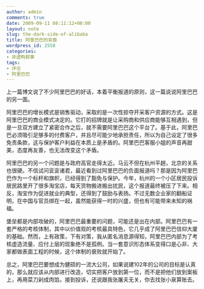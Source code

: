 ```yaml
---
author: admin
comments: true
date: 2009-09-11 08:11:12+00:00
layout: note
slug: the-dark-side-of-alibaba
title: 阿里巴巴的背面
wordpress_id: 2558
categories:
- 非虚构叙事
tags:
- 评论
- 阿里巴巴
---
```


上一篇博文说了不少阿里巴巴的好话，本着平衡报道的原则，这一篇说说阿里巴巴的另一面。

阿里巴巴的增长模式是销售驱动，采取的是一次性掠夺开采客户资源的方式。这是阿里巴巴的商业模式决定的。它打的招牌就是让采购商和供应商能够互相遇到，但是一旦双方建立了紧密合作之后，就不需要阿里巴巴这个平台了。基于此，阿里巴巴必须吸引足够多的付费客户，并且尽可能少地承担责任，所以为自己设定了很多免责条款，这与保护客户利益在本质上是矛盾的。阿里巴巴客服小姐的声音再甜美，态度再友善，也无法改变这个矛盾。

阿里巴巴的另一个问题是与政府高官走得太近。马云不但在杭州平趟，北京的关系也很硬。不信试问衮衮诸君，最近看到过阿里巴巴的负面报道吗？那是因为阿里巴巴作为一个标杆和旗帜，已经得到了豁免与保护。今年，杭州的一个小区居民投诉居民路里开了很多淘宝店，每天货物搬进搬出扰民，这个报道最终被压了下来。相反，淘宝作为促进就业的典型，还得到了鼓励与表扬。不过无数企业家的翻船证明，在中国与官员绑在一起，虽然能获得一时的兴盛，但也有可能带来未知的祸福。

堡垒都是内部攻破的，阿里巴巴最重要的问题，可能还是出在内部。阿里巴巴有一套严格的考核体制，其中以价值观的考核最具特色，它几乎成了阿里巴巴信仰大厦的基础。然而，上有政策，下有对策，我从匿名消息源得知，阿里巴巴内部为了考核虚造流量、应付上层的现象绝不是孤例。当一套意识形态体系变得口是心非、大家都做表面工程的时候，这个体制的衰败就开始了。

总之，阿里巴巴要想成为健硕的一流大公司，如果说建102年的公司的目标是认真的，那么就应该从内部进行改造，切实把客户放到第一位，而不是把他们放到案板上，再用菜刀剁成肉馅，接到投诉，还说跟我张屠夫无关，你去找张小泉算账去。
